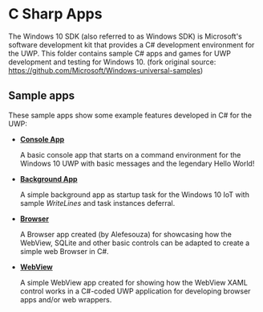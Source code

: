 # C Sharp Apps
The Windows 10 SDK (also referred to as Windows SDK) is Microsoft's software development kit that provides a C# development environment for the UWP. This folder contains sample C# apps and games for UWP development and testing for Windows 10. (fork original source: https://github.com/Microsoft/Windows-universal-samples)

## Sample apps
These sample apps show some example features developed in C# for the UWP:
- [**Console App**](/C%23/ConsoleApp)

  A basic console app that starts on a command environment for the Windows 10 UWP with basic messages and the legendary Hello World!

- [**Background App**](/C%23/BackgroundApp)

  A simple background app as startup task for the Windows 10 IoT with sample *WriteLines* and task instances deferral.
  
- [**Browser**](/C%23/Browser)
  
  A Browser app created (by Alefesouza) for showcasing how the WebView, SQLite and other basic controls can be adapted to create a simple web Browser in C#.
  
- [**WebView**](/C%23/WebView)
  
  A simple WebView app created for showing how the WebView XAML control works in a C#-coded UWP application for developing browser apps and/or web wrappers.

